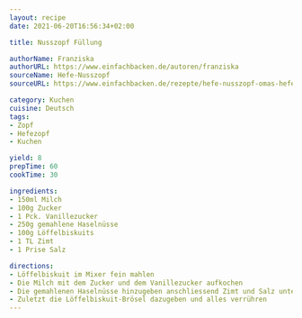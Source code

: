 ```yaml
---
layout: recipe
date: 2021-06-20T16:56:34+02:00

title: Nusszopf Füllung

authorName: Franziska
authorURL: https://www.einfachbacken.de/autoren/franziska
sourceName: Hefe-Nusszopf
sourceURL: https://www.einfachbacken.de/rezepte/hefe-nusszopf-omas-hefezopf-mit-fuellung

category: Kuchen
cuisine: Deutsch
tags:
- Zopf
- Hefezopf
- Kuchen

yield: 8
prepTime: 60
cookTime: 30

ingredients:
- 150ml Milch
- 100g Zucker
- 1 Pck. Vanillezucker
- 250g gemahlene Haselnüsse
- 100g Löffelbiskuits
- 1 TL Zimt
- 1 Prise Salz

directions:
- Löffelbiskuit im Mixer fein mahlen
- Die Milch mit dem Zucker und dem Vanillezucker aufkochen
- Die gemahlenen Haselnüsse hinzugeben anschliessend Zimt und Salz unterheben
- Zuletzt die Löffelbiskuit-Brösel dazugeben und alles verrühren
---
```

